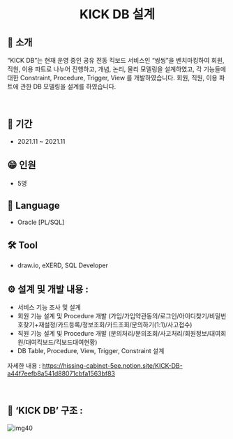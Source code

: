 <h1 align="center">
  KICK DB 설계
</h1>


## 👋 소개
“KICK DB”는 현재 운영 중인 공유 전동 킥보드 서비스인 “씽씽”을 벤치마킹하여 회원, 직원, 이용 파트로 나누어 진행하고, 개념, 논리, 물리 모델링을 설계하였고, 각 기능들에 대한 Constraint, Procedure, Trigger, View 를 개발하였습니다.
회원, 직원, 이용 파트에 관한 DB 모델링을 설계를 하였습니다.


<br>


## 📅 기간
- 2021.11 ~ 2021.11

## 😁 인원
- 5명

## 🔨 Language
- Oracle [PL/SQL]

## 🛠 Tool
- draw.io, eXERD, SQL Developer


## ⚙️ 설계 및 개발 내용 :
-	서비스 기능 조사 및 설계
-	회원 기능 설계 및 Procedure 개발 (가입/가입약관동의/로그인/아이디찾기/비밀번호찾기+재설정/카드등록/정보조회/카드조회/문의하기(1:1)/사고접수)
-	직원 기능 설계 및 Procedure 개발 (문의처리/문의조회/사고처리/회원정보/대여회원/대여킥보드/킥보드대여현황)
-	DB Table, Procedure, View, Trigger, Constraint 설계 

자세한 내용 : https://hissing-cabinet-5ee.notion.site/KICK-DB-a44f7eefb8a541d88071cbfa1563bf83


<br>

## 👀 ‘KICK DB’ 구조 :
![img40](https://user-images.githubusercontent.com/39355400/161372824-9faffc3b-39b7-4698-a7d7-f5ebceee4ac2.PNG)
